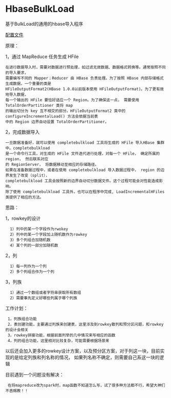 # HbaseBulkLoad
基于BulkLoad的通用的hbase导入程序


   [配置文件](https://github.com/jimmy-src/HbaseBulkLoad/wiki/%E9%85%8D%E7%BD%AE%E6%96%87%E4%BB%B6)


原理：

1，通过 MapReduce 任务生成 HFile

    在进行数据导入时，需要对数据进行预处理，如过滤无效数据、数据格式转换等。通常按照不同的导入要求，
    需要编写不同的 Mapper；Reducer 由 HBase 负责处理。为了按照 HBase 内部存储格式生成数据，一个重要的类是
    HFileOutputFormat2(HBase 1.0.0以前版本使用 HFileOutputFormat)。为了更有效地导入数据，
    每一个输出的 HFile 要恰好适应一个 Region。为了确保这一点， 需要使用 TotalOrderPartitioner 类将 map
    的输出切分为 key 互不相交的部分。HFileOutputFormat2 类中的 configureIncrementalLoad() 方法会依据当前表
    中的 Region 边界自动设置 TotalOrderPartitioner。

2，完成数据导入

    一旦数据准备好，就可以使用 completebulkload 工具将生成的 HFile 导入HBase 集群中。completebulkload
    是一个命令行工具，对生成的 HFile 文件迭代进行处理，对每一个 HFile， 确定所属的 region， 然后联系对应
    的 RegionServer， 将数据移动至相应的存储路径。
    如果在准备数据过程中，或者在使用 completebulkload 导入数据过程中， region 的边界发生了改变（split），
    completebulkload 工具会按照新的边界自动切分数据文件。这个过程可能会对性能造成影响。
    除了使用 completebulkload 工具外，也可以在程序中完成, LoadIncrementalHFiles 类提供了相应的方法。


 思路：
 
 1，rowkey的设计
 
      1）列中的某一个字段作为rwokey
      2）列中的某一个字段加上随机数作为rowkey
      3）多个列组合加随机数
      4）某个列的一部分加随机数
      
 2，列
 
      1）每一列作为一个列
      2）多个列组合作为一个列
      
 3，列族
 
      1）通过一个数组或者字符串获取所有数组
      2）需要事先定义好哪些列属于哪个列族


 工作计划：
 
     1，列族组合功能
     2，表创建功能，主要通过列族来创建表，这里涉及到rowkey散列和预分区问题，和rowkey的设计会相关
     3，rowkey拼接功能，根据前面列举的几中情况来写相应的函数
     4，列的组合功能，这里相对比较复杂，可能需要根据场景来


以后还会加入更多的rowkey设计方案，以及预分区方案，对于列这一块，目前实现的是给定列族和列名称的情况，
如果列名称不确定，则需要自己系这一块的逻辑

目前遇到一个问题没有解决：

     在将mapreduce改为spark时，map函数不知道怎么写，试了很多种方法都不行，希望大神们不吝赐教！！

